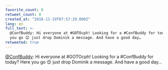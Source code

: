 ```yaml
---
favorite_count: 0
retweet_count: 0
created_at: "2018-11-19T07:57:29.000Z"
lang: en
full_text: >-
  @ConfBuddy: Hi everyone at #GOTOcph! Looking for a #ConfBuddy for today? Here
  you go 😊 just drop Dominik a message. And have a good day…
retweeted: true
---
```


[@ConfBuddy](https://twitter.com/ConfBuddy): Hi everyone at #GOTOcph! Looking
for a #ConfBuddy for today? Here you go 😊 just drop Dominik a message. And have
a good day…
